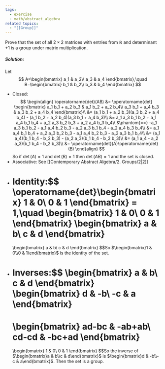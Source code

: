 ```yaml
---
tags:
  - exercise
  - math/abstract_algebra
related topics:
  - "[[Group]]"
---
```

Prove that the set of all $2 \times 2$ matrices with entries from $\mathbb{R}$ and determinant $+1$ is a group under matrix multiplication.
##### Solution:
Let$$
	A=\begin{bmatrix}
		a_1 & a_2\\
		a_3 & a_4
	\end{bmatrix},\quad
	B=\begin{bmatrix}
		b_1 & b_2\\
		b_3 & b_4
	\end{bmatrix}
$$
- Closed:$$
\begin{align}
	\operatorname{det}(AB)
	&= \operatorname{det} \begin{bmatrix}
		a_1 b_1 + a_2 b_3 & a_1 b_2 + a_2 b_4\\
		a_3 b_1 + a_4 b_3 & a_3 b_2 + a_4 b_4
	\end{bmatrix}\\
	&= (a_1 b_1 + a_2 b_3)(a_3 b_2 + a_4 b_4)
		- (a_1 b_2 + a_2 b_4)(a_3 b_1 + a_4 b_3)\\
	&= a_1 a_3 b_1 b_2 + a_1 a_4 b_1 b_4 + a_2 a_3 b_2 b_3 + a_2 a_4 b_3 b_4\\
	&\phantom{==} -a_1 a_3 b_1 b_2 - a_1 a_4 b_2 b_3 
		- a_2 a_3 b_1 b_4 - a_2 a_4 b_3 b_4\\
	&= a_1 a_4 b_1 b_4 + a_2 a_3 b_2 b_3 - a_1 a_4 b_2 b_3 - a_2 a_3 b_1 b_4\\
	&= (a_1 a_4)(b_1 b_4 - b_2 b_3) - (a_2 a_3)(b_1 b_4 - b_2 b_3)\\
	&= (a_1 a_4 - a_2 a_3)(b_1 b_4 - b_2 b_3)\\
	&= \operatorname{det}(A)\operatorname{det}(B)
\end{align}
$$So if $\operatorname{det}(A)=1$ and $\operatorname{det}(B)=1$ then $\operatorname{det}(AB)=1$ and the set is closed.
- Associative:
	See [[Contemporary Abstract Algebra/2. Groups/2|2]]
- Identity:$$
	\operatorname{det}\begin{bmatrix}
		1 & 0\\
		0 & 1
	\end{bmatrix} 
	= 1,\quad
	\begin{bmatrix}
		1 & 0\\
		0 & 1
	\end{bmatrix}
	\begin{bmatrix}
		a & b\\
		c & d
	\end{bmatrix}
	= 
	\begin{bmatrix}
		a & b\\
		c & d
	\end{bmatrix}
	$$So $\begin{bmatrix}1 & 0\\0 & 1\end{bmatrix}$ is the identity of the set.
- Inverses:$$
	\begin{bmatrix}
		a & b\\
		c & d
	\end{bmatrix}
	\begin{bmatrix}
		d & -b\\
		-c & a
	\end{bmatrix}
	=
	\begin{bmatrix}
		ad-bc & -ab+ab\\
		cd-cd & -bc+ad
	\end{bmatrix}
	=
	\begin{bmatrix}
		1 & 0\\
		0 & 1
	\end{bmatrix} 
	$$So the inverse of $\begin{bmatrix}a & b\\c & d\end{bmatrix}$ is $\begin{bmatrix}d & -b\\-c & a\end{bmatrix}$.
Then the set is a group.